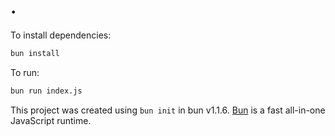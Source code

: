 # .

To install dependencies:

```bash
bun install
```

To run:

```bash
bun run index.js
```

This project was created using `bun init` in bun v1.1.6. [Bun](https://bun.sh) is a fast all-in-one JavaScript runtime.
